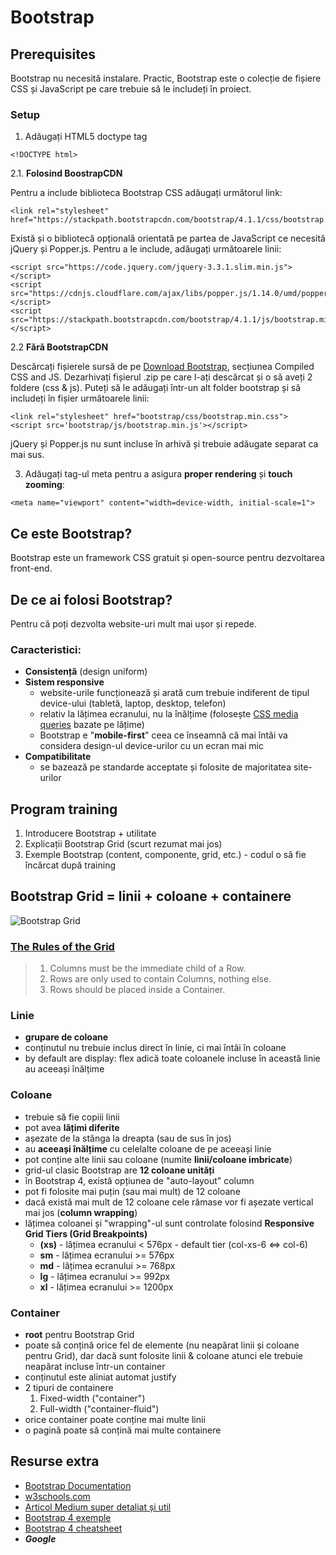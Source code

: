 # Bootstrap

## Prerequisites
Bootstrap nu necesită instalare. Practic, Bootstrap este o colecție de fișiere CSS și JavaScript pe care trebuie să le includeți în proiect.

### Setup
1. Adăugați HTML5 doctype tag
```
<!DOCTYPE html>
```
2.1. **Folosind BoostrapCDN**

Pentru a include biblioteca Bootstrap CSS adăugați următorul link:
```
<link rel="stylesheet" href="https://stackpath.bootstrapcdn.com/bootstrap/4.1.1/css/bootstrap.min.css">
```
Există și o bibliotecă opțională orientată pe partea de JavaScript ce necesită jQuery și Popper.js. Pentru a le include, adăugați următoarele linii:
```
<script src="https://code.jquery.com/jquery-3.3.1.slim.min.js"></script>
<script src="https://cdnjs.cloudflare.com/ajax/libs/popper.js/1.14.0/umd/popper.min.js"></script>
<script src="https://stackpath.bootstrapcdn.com/bootstrap/4.1.1/js/bootstrap.min.js"></script>
```
2.2 **Fără BootstrapCDN**

Descărcați fișierele sursă de pe [Download Bootstrap](https://getbootstrap.com/docs/4.3/getting-started/download/#compiled-css-and-js), secțiunea Compiled CSS and JS. Dezarhivați fișierul .zip pe care l-ați descărcat și o să aveți 2 foldere (css & js). Puteți să le adăugați într-un alt folder bootstrap și să includeți în fișier următoarele linii:
```
<link rel="stylesheet" href="bootstrap/css/bootstrap.min.css">
<script src='bootstrap/js/bootstrap.min.js'></script>
```
jQuery și Popper.js nu sunt incluse în arhivă și trebuie adăugate separat ca mai sus.

3. Adăugați tag-ul meta pentru a asigura **proper rendering** și **touch zooming**:
```
<meta name="viewport" content="width=device-width, initial-scale=1">
```

## Ce este Bootstrap?
Bootstrap este un framework CSS gratuit și open-source pentru dezvoltarea front-end. 

## De ce ai folosi Bootstrap?
Pentru că poți dezvolta website-uri mult mai ușor și repede.

### Caracteristici:
- **Consistență** (design uniform)
- **Sistem responsive**
  - website-urile funcționează și arată cum trebuie indiferent de tipul device-ului (tabletă, laptop, desktop, telefon)
  - relativ la lățimea ecranului, nu la înălțime (folosește [CSS media queries](https://www.w3schools.com/css/css_rwd_mediaqueries.asp) bazate pe lățime)
  - Bootstrap e "**mobile-first**" ceea ce înseamnă că mai întâi va considera design-ul device-urilor cu un ecran mai mic
- **Compatibilitate**
  - se bazează pe standarde acceptate și folosite de majoritatea site-urilor
  
## Program training
1. Introducere Bootstrap + utilitate 
2. Explicații Bootstrap Grid (scurt rezumat mai jos)
3. Exemple Bootstrap (content, componente, grid, etc.) - codul o să fie încărcat după training

## Bootstrap Grid = linii + coloane + containere

![Bootstrap Grid](https://miro.medium.com/max/2342/1*6frm0pq5VjPcc71EqH7cKw.png)

### [The Rules of the Grid](https://medium.com/wdstack/how-to-bootstrap-94abe3525442)
> 1. Columns must be the immediate child of a Row.
> 2. Rows are only used to contain Columns, nothing else.
> 3. Rows should be placed inside a Container.

### Linie
- **grupare de coloane**
- conținutul nu trebuie inclus direct în linie, ci mai întâi în coloane
- by default are display: flex adică toate coloanele incluse în această linie au aceeași înălțime

### Coloane
- trebuie să fie copiii linii
- pot avea **lățimi diferite**
- așezate de la stânga la dreapta (sau de sus în jos)
- au **aceeași înălțime** cu celelalte coloane de pe aceeași linie
- pot conține alte linii sau coloane (numite **linii/coloane imbricate**)
- grid-ul clasic Bootstrap are **12 coloane unități**
- în Bootstrap 4, există opțiunea de "auto-layout" column
- pot fi folosite mai puțin (sau mai mult) de 12 coloane
- dacă există mai mult de 12 coloane cele rămase vor fi așezate vertical mai jos (**column wrapping**)
- lățimea coloanei și "wrapping"-ul sunt controlate folosind **Responsive Grid Tiers (Grid Breakpoints)**
  - **(xs)** - lățimea ecranului < 576px - default tier (col-xs-6 <=> col-6)
  - **sm** - lățimea ecranului >= 576px
  - **md** - lățimea ecranului >= 768px
  - **lg** - lățimea ecranului >= 992px
  - **xl** - lățimea ecranului >= 1200px

### Container
- **root** pentru Bootstrap Grid
- poate să conțină orice fel de elemente (nu neapărat linii și coloane pentru Grid), dar dacă sunt folosite linii & coloane atunci ele trebuie neapărat incluse într-un container
- conținutul este aliniat automat justify
- 2 tipuri de containere
  1. Fixed-width ("container")
  2. Full-width ("container-fluid")
- orice container poate conține mai multe linii
- o pagină poate să conțină mai multe containere

## Resurse extra
- [Bootstrap Documentation](https://getbootstrap.com/docs/4.0/getting-started/introduction/)
- [w3schools.com](https://www.w3schools.com/bootstrap/bootstrap_ver.asp)
- [Articol Medium super detaliat și util](https://medium.com/wdstack/how-to-bootstrap-94abe3525442)
- [Bootstrap 4 exemple](https://www.codeply.com/bootstrap-4-examples)
- [Bootstrap 4 cheatsheet](https://hackerthemes.com/bootstrap-cheatsheet/)
- ***Google*** 
